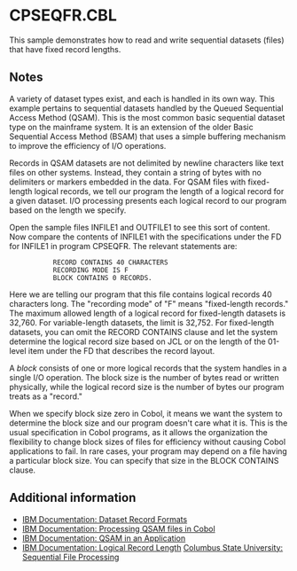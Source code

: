 # CPSEQFR.CBL 

This sample demonstrates how to read and write sequential datasets (files) that have fixed record lengths.

## Notes 

A variety of dataset types exist, and each is handled in its own way. This example pertains to sequential datasets handled by the Queued Sequential Access Method (QSAM). This is the most common basic sequential dataset type on the mainframe system. It is an extension of the older Basic Sequential Access Method (BSAM) that uses a simple buffering mechanism to improve the efficiency of I/O operations.

Records in QSAM datasets are not delimited by newline characters like text files on other systems. Instead, they contain a string of bytes with no delimiters or markers embedded in the data. For QSAM files with fixed-length logical records, we tell our program the length of a logical record for a given dataset. I/O processing presents each logical record to our program based on the length we specify. 

Open the sample files INFILE1 and OUTFILE1 to see this sort of content. Now compare the contents of INFILE1 with the specifications under the FD for INFILE1 in program CPSEQFR. The relevant statements are:

```
           RECORD CONTAINS 40 CHARACTERS
           RECORDING MODE IS F
           BLOCK CONTAINS 0 RECORDS.
```

Here we are telling our program that this file contains logical records 40 characters long. The "recording mode" of "F" means "fixed-length records." The maximum allowed length of a logical record for fixed-length datasets is 32,760. For variable-length datasets, the limit is 32,752. For fixed-length datasets, you can omit the RECORD CONTAINS clause and let the system determine the logical record size based on JCL or on the length of the 01-level item under the FD that describes the record layout.

A _block_ consists of one or more logical records that the system handles in a single I/O operation. The block size is the number of bytes read or written physically, while the logical record size is the number of bytes our program treats as a "record."

When we specify block size zero in Cobol, it means we want the system to determine the block size and our program doesn't care what it is. This is the usual specification in Cobol programs, as it allows the organization the flexibility to change block sizes of files for efficiency without causing Cobol applications to fail. In rare cases, your program may depend on a file having a particular block size. You can specify that size in the BLOCK CONTAINS clause. 

## Additional information 

- [IBM Documentation: Dataset Record Formats](https://www.ibm.com/support/knowledgecenter/zosbasics/com.ibm.zos.zconcepts/zconcepts_159.htm)
- [IBM Documentation: Processing QSAM files in Cobol](https://www.ibm.com/support/knowledgecenter/en/SS6SG3_4.2.0/com.ibm.entcobol.doc_4.2/PGandLR/tasks/tpqsm01.htm)
- [IBM Documentation: QSAM in an Application](https://www.ibm.com/support/knowledgecenter/en/SSLTBW_2.1.0/com.ibm.zos.v2r1.idad400/inanap.htm)
- [IBM Documentation: Logical Record Length](https://www.ibm.com/support/knowledgecenter/SSXJAV_13.1.0/com.ibm.filemanager.doc_13.1/base/fmnu1134.html)
[Columbus State University: Sequential File Processing](http://csc.columbusstate.edu/woolbright/QSAM.HTM) 


